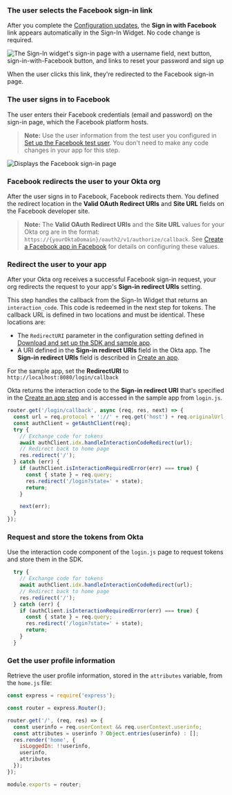 ### The user selects the Facebook sign-in link

After you complete the [Configuration updates](#configuration-updates), the **Sign in with Facebook** link appears automatically in the Sign-In Widget. No code change is required.

<div class="half wireframe-border">

![The Sign-In widget's sign-in page with a username field, next button, sign-in-with-Facebook button, and links to reset your password and sign up](/img/wireframes/widget-sign-in-form-username-only-sign-up-forgot-your-password-facebook-links.png)

<!--
Source image: https://www.figma.com/file/YH5Zhzp66kGCglrXQUag2E/%F0%9F%93%8A-Updated-Diagrams-for-Dev-Docs?type=design&node-id=4662-25341&mode=design&t=mABNx7Cm2rdSOFyx-11 widget-sign-in-form-username-only-sign-up-forgot-your-password-facebook-links
 -->

</div>

When the user clicks this link, they're redirected to the Facebook sign-in page.

### The user signs in to Facebook

The user enters their Facebook credentials (email and password) on the sign-in page, which the Facebook platform hosts.

> **Note:** Use the user information from the test user you configured in [Set up the Facebook test user](/docs/guides/oie-embedded-common-org-setup/nodejs/main/#_2-set-up-the-facebook-test-user). You don't need to make any code changes in your app for this step.

<div class="half border">

![Displays the Facebook sign-in page](/img/oie-embedded-sdk/oie-embedded-sdk-use-case-social-sign-in-fb-login.png)

</div>

### Facebook redirects the user to your Okta org

After the user signs in to Facebook, Facebook redirects them. You defined the redirect location in the **Valid OAuth Redirect URIs** and **Site URL** fields on the Facebook developer site.

> **Note:** The **Valid OAuth Redirect URIs** and the **Site URL** values for your Okta org are in the format: `https://{yourOktaDomain}/oauth2/v1/authorize/callback`. See [Create a Facebook app in Facebook](/docs/guides/oie-embedded-common-org-setup/nodejs/main/#create-a-facebook-app-in-facebook) for details on configuring these values.

### Redirect the user to your app

After your Okta org receives a successful Facebook sign-in request, your org redirects the request to your app's **Sign-in redirect URIs** setting.

This step handles the callback from the Sign-In Widget that returns an `interaction_code`. This code is redeemed in the next step for tokens. The callback URL is defined in two locations and must be identical. These locations are:

* The `RedirectURI` parameter in the configuration setting defined in [Download and set up the SDK and sample app](/docs/guides/oie-embedded-common-download-setup-app/nodejs/main/).
* A URI defined in the **Sign-in redirect URIs** field in the Okta app. The **Sign-in redirect URIs** field is described in [Create an app](/docs/guides/oie-embedded-common-org-setup/nodejs/main/#create-an-app).

For the sample app, set the **RedirectURI** to `http://localhost:8080/login/callback`

Okta returns the interaction code to the **Sign-in redirect URI** that's specified in the [Create an app step](/docs/guides/oie-embedded-common-org-setup/nodejs/main/#create-an-app) and is accessed in the sample app from `login.js`.

```JavaScript
router.get('/login/callback', async (req, res, next) => {
  const url = req.protocol + '://' + req.get('host') + req.originalUrl;
  const authClient = getAuthClient(req);
  try {
    // Exchange code for tokens
    await authClient.idx.handleInteractionCodeRedirect(url);
    // Redirect back to home page
    res.redirect('/');
  } catch (err) {
    if (authClient.isInteractionRequiredError(err) === true) {
      const { state } = req.query;
      res.redirect('/login?state=' + state);
      return;
    }

    next(err);
  }
});
```

### Request and store the tokens from Okta

Use the interaction code component of the `login.js` page to request tokens and store them in the SDK.

```JavaScript
  try {
    // Exchange code for tokens
    await authClient.idx.handleInteractionCodeRedirect(url);
    // Redirect back to home page
    res.redirect('/');
  } catch (err) {
    if (authClient.isInteractionRequiredError(err) === true) {
      const { state } = req.query;
      res.redirect('/login?state=' + state);
      return;
    }
  }
```

### Get the user profile information

Retrieve the user profile information, stored in the `attributes` variable, from the `home.js` file:

```JavaScript
const express = require('express');

const router = express.Router();

router.get('/', (req, res) => {
  const userinfo = req.userContext && req.userContext.userinfo;
  const attributes = userinfo ? Object.entries(userinfo) : [];
  res.render('home', {
    isLoggedIn: !!userinfo,
    userinfo,
    attributes
  });
});

module.exports = router;
```
